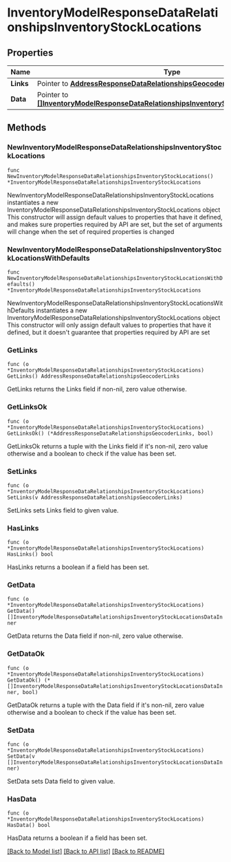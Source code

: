 # InventoryModelResponseDataRelationshipsInventoryStockLocations

## Properties

Name | Type | Description | Notes
------------ | ------------- | ------------- | -------------
**Links** | Pointer to [**AddressResponseDataRelationshipsGeocoderLinks**](AddressResponseDataRelationshipsGeocoderLinks.md) |  | [optional] 
**Data** | Pointer to [**[]InventoryModelResponseDataRelationshipsInventoryStockLocationsDataInner**](InventoryModelResponseDataRelationshipsInventoryStockLocationsDataInner.md) |  | [optional] 

## Methods

### NewInventoryModelResponseDataRelationshipsInventoryStockLocations

`func NewInventoryModelResponseDataRelationshipsInventoryStockLocations() *InventoryModelResponseDataRelationshipsInventoryStockLocations`

NewInventoryModelResponseDataRelationshipsInventoryStockLocations instantiates a new InventoryModelResponseDataRelationshipsInventoryStockLocations object
This constructor will assign default values to properties that have it defined,
and makes sure properties required by API are set, but the set of arguments
will change when the set of required properties is changed

### NewInventoryModelResponseDataRelationshipsInventoryStockLocationsWithDefaults

`func NewInventoryModelResponseDataRelationshipsInventoryStockLocationsWithDefaults() *InventoryModelResponseDataRelationshipsInventoryStockLocations`

NewInventoryModelResponseDataRelationshipsInventoryStockLocationsWithDefaults instantiates a new InventoryModelResponseDataRelationshipsInventoryStockLocations object
This constructor will only assign default values to properties that have it defined,
but it doesn't guarantee that properties required by API are set

### GetLinks

`func (o *InventoryModelResponseDataRelationshipsInventoryStockLocations) GetLinks() AddressResponseDataRelationshipsGeocoderLinks`

GetLinks returns the Links field if non-nil, zero value otherwise.

### GetLinksOk

`func (o *InventoryModelResponseDataRelationshipsInventoryStockLocations) GetLinksOk() (*AddressResponseDataRelationshipsGeocoderLinks, bool)`

GetLinksOk returns a tuple with the Links field if it's non-nil, zero value otherwise
and a boolean to check if the value has been set.

### SetLinks

`func (o *InventoryModelResponseDataRelationshipsInventoryStockLocations) SetLinks(v AddressResponseDataRelationshipsGeocoderLinks)`

SetLinks sets Links field to given value.

### HasLinks

`func (o *InventoryModelResponseDataRelationshipsInventoryStockLocations) HasLinks() bool`

HasLinks returns a boolean if a field has been set.

### GetData

`func (o *InventoryModelResponseDataRelationshipsInventoryStockLocations) GetData() []InventoryModelResponseDataRelationshipsInventoryStockLocationsDataInner`

GetData returns the Data field if non-nil, zero value otherwise.

### GetDataOk

`func (o *InventoryModelResponseDataRelationshipsInventoryStockLocations) GetDataOk() (*[]InventoryModelResponseDataRelationshipsInventoryStockLocationsDataInner, bool)`

GetDataOk returns a tuple with the Data field if it's non-nil, zero value otherwise
and a boolean to check if the value has been set.

### SetData

`func (o *InventoryModelResponseDataRelationshipsInventoryStockLocations) SetData(v []InventoryModelResponseDataRelationshipsInventoryStockLocationsDataInner)`

SetData sets Data field to given value.

### HasData

`func (o *InventoryModelResponseDataRelationshipsInventoryStockLocations) HasData() bool`

HasData returns a boolean if a field has been set.


[[Back to Model list]](../README.md#documentation-for-models) [[Back to API list]](../README.md#documentation-for-api-endpoints) [[Back to README]](../README.md)


